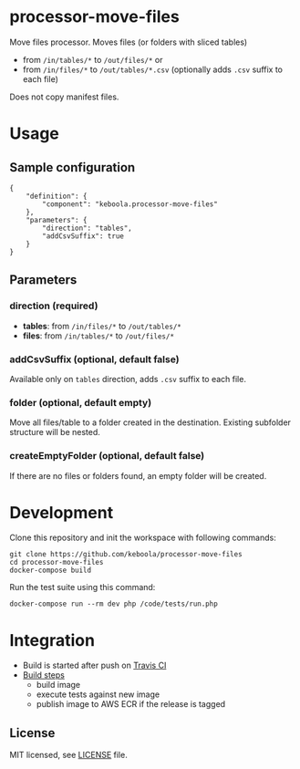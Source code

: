 # processor-move-files

Move files processor. Moves files (or folders with sliced tables)

 - from `/in/tables/*` to `/out/files/*` or
 - from `/in/files/*` to `/out/tables/*.csv` (optionally adds `.csv` suffix to each file)
  
Does not copy manifest files.

# Usage

## Sample configuration

```
{  
    "definition": {
        "component": "keboola.processor-move-files"
    },
    "parameters": {
        "direction": "tables",
        "addCsvSuffix": true
    }
}
```

## Parameters

### direction (required)

 - **tables**: from `/in/files/*` to `/out/tables/*` 
 - **files**: from `/in/tables/*` to `/out/files/*`

### addCsvSuffix (optional, default false)

Available only on `tables` direction, adds `.csv` suffix to each file.

### folder (optional, default empty)

Move all files/table to a folder created in the destination. Existing subfolder structure will be nested.

### createEmptyFolder (optional, default false)

If there are no files or folders found, an empty folder will be created. 

# Development
 
Clone this repository and init the workspace with following commands:

```
git clone https://github.com/keboola/processor-move-files
cd processor-move-files
docker-compose build

```

Run the test suite using this command:

```
docker-compose run --rm dev php /code/tests/run.php
```
 
# Integration
 - Build is started after push on [Travis CI](https://travis-ci.org/keboola/processor-move-files)
 - [Build steps](https://github.com/keboola/processor-move-files/blob/master/.travis.yml)
   - build image
   - execute tests against new image
   - publish image to AWS ECR if the release is tagged

## License

MIT licensed, see [LICENSE](./LICENSE) file.
